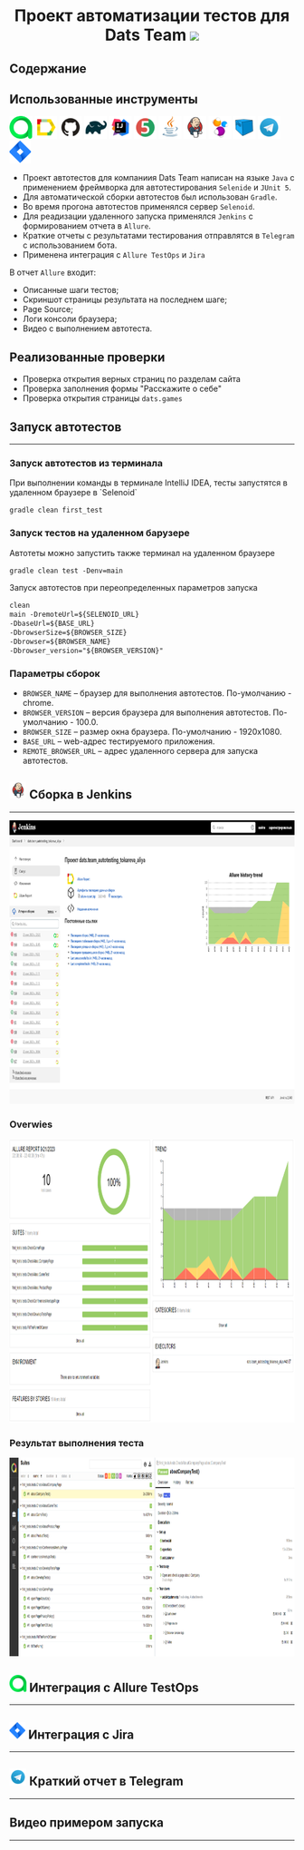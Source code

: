 <h1 align="center"> Проект автоматизации тестов для Dats Team <img src="https://github.com/Toalra/HomeWork15/blob/master/media/logs/logo.svg" wight="35" height="35"/></h1>
<h2>Содержание</h2>
<h2>Использованные инструменты</h2>
<a href=""><img  src="https://github.com/Toalra/DatsTeam_autotesting_tokareva_aliya/blob/master/media/logs/AllureTestOps.svg" wight="40" height="40"/></a>
<a href=""><img src="https://github.com/Toalra/DatsTeam_autotesting_tokareva_aliya/blob/master/media/logs/Allure_Report.svg" wight="40" height="40"/></a>
<a href=""><img src="https://github.com/Toalra/DatsTeam_autotesting_tokareva_aliya/blob/master/media/logs/GitHub.svg" wight="40" height="40"/></a>
<a href=""><img src="https://github.com/Toalra/DatsTeam_autotesting_tokareva_aliya/blob/master/media/logs/Gradle.svg" wight="40" height="40"/></a>
<a href=""><img src="https://github.com/Toalra/DatsTeam_autotesting_tokareva_aliya/blob/master/media/logs/Intelij_IDEA.svg" wight="40" height="40"/></a>
<a href=""><img src="https://github.com/Toalra/DatsTeam_autotesting_tokareva_aliya/blob/master/media/logs/JUnit5.svg" wight="40" height="40"/></a>
<a href=""><img src="https://github.com/Toalra/DatsTeam_autotesting_tokareva_aliya/blob/master/media/logs/Java.svg" wight="40" height="40"/></a>
<a href=""><img src="https://github.com/Toalra/DatsTeam_autotesting_tokareva_aliya/blob/master/media/logs/Jenkins.svg" wight="40" height="40"/></a>
<a href=""><img src="https://github.com/Toalra/DatsTeam_autotesting_tokareva_aliya/blob/master/media/logs/Selenide.svg" wight="40" height="40"/></a>
<a href=""><img src="https://github.com/Toalra/DatsTeam_autotesting_tokareva_aliya/blob/master/media/logs/Selenoid.svg" wight="40" height="40"/></a>
<a href=""><img src="https://github.com/Toalra/DatsTeam_autotesting_tokareva_aliya/blob/master/media/logs/Telegram.svg" wight="40" height="40"/></a>
<a href=""><img src="https://github.com/Toalra/DatsTeam_autotesting_tokareva_aliya/blob/master/media/logs/Jira.svg" wight="40" height="40"/></a>

* Проект автотестов для компаниия Dats Team написан на языке `Java` с применением фреймворка для автотестирования `Selenide` и `JUnit 5`.
* Для автоматической сборки автотестов был использован `Gradle`.
* Во время прогона автотестов применялся сервер `Selenoid`.
* Для реадизации удаленного запуска применялся `Jenkins` с формированием отчета в `Allure`.
* Краткие отчеты с результатами тестирования отправлятся в `Telegram` с использованием бота.
* Применена интеграция с `Allure TestOps` и `Jira`

В отчет `Allure` входит:
* Описанные шаги тестов;
* Скриншот страницы результата на последнем шаге;
* Page Source;
* Логи консоли браузера;
* Видео с выполнением автотеста.

<h2>Реализованные проверки</h2>

* Проверка открытия верных страниц по разделам сайта
* Проверка заполнения формы "Расскажите о себе"
* Проверка открытия страницы `dats.games`

<h2>Запуск автотестов</h2>

---

<h3>Запуск автотестов из терминала</h3>
При выполнении команды в терминале IntelliJ IDEA, тесты запустятся в удаленном браузере в `Selenoid`

```
gradle clean first_test
```

<h3>Запуск тестов на удаленном барузере</h3>
Автотеты можно запустить также терминал на удаленном браузере

```
gradle clean test -Denv=main
```

Запуск автотестов при переопределенных параметров запуска
```
clean
main -DremoteUrl=${SELENOID_URL}
-DbaseUrl=${BASE_URL}
-DbrowserSize=${BROWSER_SIZE}
-Dbrowser=${BROWSER_NAME}
-Dbrowser_version="${BROWSER_VERSION}"
```

<h3>Параметры сборок</h3>

* `BROWSER_NAME` – браузер для выполнения автотестов. По-умолчанию - chrome.
* `BROWSER_VERSION` – версия браузера для выполнения автотестов. По-умолчанию - 100.0.
* `BROWSER_SIZE` – размер окна браузера. По-умолчанию - 1920x1080.
* `BASE_URL` – web-адрес тестируемого приложения.
* `REMOTE_BROWSER_URL`  – адрес удаленного сервера для запуска автотестов.

<h2><img src="https://github.com/Toalra/DatsTeam_autotesting_tokareva_aliya/blob/master/media/logs/Jenkins.svg" wight="30" height="30"/>  Сборка в Jenkins</h2>

---
<a href=""><img  src="https://github.com/Toalra/DatsTeam_autotesting_tokareva_aliya/blob/master/media/logs/jenkinsReport.png" wight="500" height="500"/></a>


<h3>Overwies</h3>
<a href=""><img  src="https://github.com/Toalra/DatsTeam_autotesting_tokareva_aliya/blob/master/media/logs/AllureReport.png" wight="500" height="500"/></a>

<h3>Результат выполнения теста</h3>

<a href=""><img  src="https://github.com/Toalra/DatsTeam_autotesting_tokareva_aliya/blob/master/media/results/allureResults.png" wight="500" height="350"/></a>


<h2><img  src="https://github.com/Toalra/DatsTeam_autotesting_tokareva_aliya/blob/master/media/logs/AllureTestOps.svg" wight="30" height="30"/>  Интеграция с Allure TestOps </h2>

---

<h2><img src="https://github.com/Toalra/DatsTeam_autotesting_tokareva_aliya/blob/master/media/logs/Jira.svg" wight="30" height="30"/>  Интеграция с Jira</h2>

---

<h2><img src="https://github.com/Toalra/DatsTeam_autotesting_tokareva_aliya/blob/master/media/logs/Telegram.svg" wight="30" height="30"/>  Краткий отчет в Telegram</h2>

---

<h2>Видео  примером запуска</h2>

---
